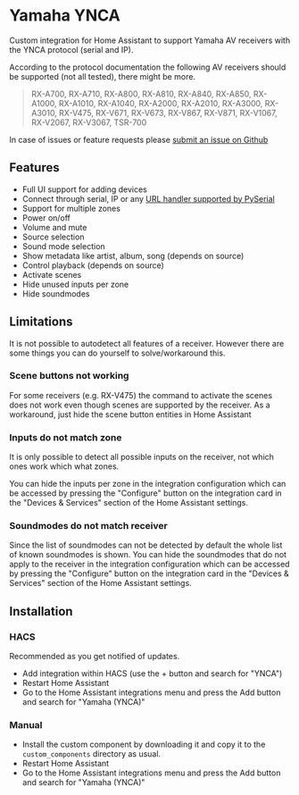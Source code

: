 # Yamaha YNCA

Custom integration for Home Assistant to support Yamaha AV receivers with the YNCA protocol (serial and IP).

According to the protocol documentation the following AV receivers should be supported (not all tested), there might be more.

> RX-A700, RX-A710, RX-A800, RX-A810, RX-A840, RX-A850, RX-A1000, RX-A1010, RX-A1040, RX-A2000, RX-A2010, RX-A3000, RX-A3010, RX-V475, RX-V671, RX-V673, RX-V867, RX-V871, RX-V1067, RX-V2067, RX-V3067, TSR-700

In case of issues or feature requests please [submit an issue on Github](https://github.com/mvdwetering/yamaha_ynca/issues)

## Features

* Full UI support for adding devices
* Connect through serial, IP or any [URL handler supported by PySerial](https://pyserial.readthedocs.io/en/latest/url_handlers.html)
* Support for multiple zones
* Power on/off
* Volume and mute
* Source selection
* Sound mode selection
* Show metadata like artist, album, song (depends on source)
* Control playback (depends on source)
* Activate scenes
* Hide unused inputs per zone
* Hide soundmodes


## Limitations

It is not possible to autodetect all features of a receiver. However there are some things you can do yourself to solve/workaround this.

### Scene buttons not working

For some receivers (e.g. RX-V475) the command to activate the scenes does not work even though scenes are supported by the receiver. As a workaround, just hide the scene button entities in Home Assistant

### Inputs do not match zone

It is only possible to detect all possible inputs on the receiver, not which ones work which what zones.

You can hide the inputs per zone in the integration configuration which can be accessed by pressing the "Configure" button on the integration card in the "Devices & Services" section of the Home Assistant settings.

### Soundmodes do not match receiver

Since the list of soundmodes can not be detected by default the whole list of known soundmodes is shown.
You can hide the soundmodes that do not apply to the receiver in the integration configuration which can be accessed by pressing the "Configure" button on the integration card in the "Devices & Services" section of the Home Assistant settings.

## Installation

### HACS

Recommended as you get notified of updates.

* Add integration within HACS (use the + button and search for "YNCA")
* Restart Home Assistant
* Go to the Home Assistant integrations menu and press the Add button and search for "Yamaha (YNCA)"

### Manual

* Install the custom component by downloading it and copy it to the `custom_components` directory as usual.
* Restart Home Assistant
* Go to the Home Assistant integrations menu and press the Add button and search for "Yamaha (YNCA)"
